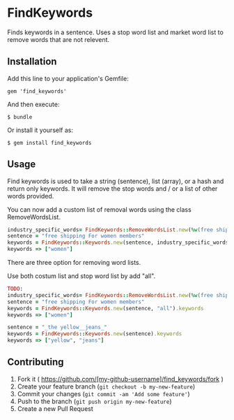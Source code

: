 # FindKeywords

Finds keywords in a sentence.  Uses a stop word list and market word list to remove words that are not relevent.

## Installation

Add this line to your application's Gemfile:

    gem 'find_keywords'

And then execute:

    $ bundle

Or install it yourself as:

    $ gem install find_keywords

## Usage

Find keywords is used to take a string (sentence), list (array), or a hash and return only keywords.  It will remove the stop words and / or a list of other words provided.

You can now add a custom list of removal words using the class RemoveWordsList.

```ruby
industry_specific_words= FindKeywords::RemoveWordsList.new(%w(free shipping members for))
sentence = "free shipping For women members"
keywords = FindKeywords::Keywords.new(sentence, industry_specific_words).keywords
keywords => ["women"]
```
There are three option for removing word lists.

Use both costum list and stop word list by add "all".

```ruby
TODO:
industry_specific_words= FindKeywords::RemoveWordsList.new(%w(free shipping members for))
sentence = "free shipping For women members"
keywords = FindKeywords::Keywords.new(sentence, "all").keywords
keywords => ["women"]
```

```ruby
sentence = "_the yellow__jeans_"
keywords = FindKeywords::Keywords.new(sentence).keywords
keywords => ["yellow", "jeans"]
```

## Contributing

1. Fork it ( https://github.com/[my-github-username]/find_keywords/fork )
2. Create your feature branch (`git checkout -b my-new-feature`)
3. Commit your changes (`git commit -am 'Add some feature'`)
4. Push to the branch (`git push origin my-new-feature`)
5. Create a new Pull Request
